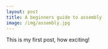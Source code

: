 ```yaml
---
layout: post
title: A beginners guide to assembly
image: /img/assembly.jpg
---
```


This is my first post, how exciting!
